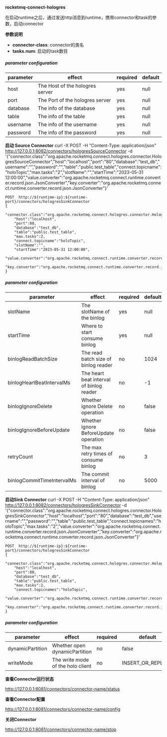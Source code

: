 **rocketmq-connect-hologres**

在启动runtime之后，通过发送http消息到runtime，携带connector和task的参数，启动connector

**参数说明**

- **connector-class**: connector的类名
- **tasks.num**: 启动的task数目

##### parameter configuration

| parameter | effect                          | required | default |
|-----------|---------------------------------|----------|---------|
| host      | The Host of the hologres server | yes      | null    |
| port      | The Port of the hologres server | yes      | null    |
| database  | The info of the database        | yes      | null    |
| table     | The info of the table           | yes      | null    |
| username  | The info of the username        | yes      | null    |
| password  | The info of the password        | yes      | null    |

**启动 Source Connector**
curl -X POST -H "Content-Type: application/json" http://127.0.0.1:8082/connectors/hologresSourceConnector -d '{"connector.class":"org.apache.rocketmq.connect.hologres.connector.HologresSourceConnector","host":"localhost","port":"80","database":"test_db","username":"","password":"","table":"public.test_table","connect.topicname":"holoTopic","max.tasks":"2","slotName":"","startTime":"2023-05-31 12:00:00","value.converter":"org.apache.rocketmq.connect.runtime.converter.record.json.JsonConverter","key.converter":"org.apache.rocketmq.connect.runtime.converter.record.json.JsonConverter"}'

```
POST  http://${runtime-ip}:${runtime-port}/connectors/hologresSinkConnector
{
    "connector.class":"org.apache.rocketmq.connect.hologres.connector.HologresSinkConnector",
    "host":"localhost",
    "port":80,
    "database":"test_db",
    "table":"public.test_table",
    "max.tasks":2,
    "connect.topicname":"holoTopic",
    "slotName":"",
    "startTime":"2023-05-31 12:00:00",
    "value.converter":"org.apache.rocketmq.connect.runtime.converter.record.json.JsonConverter",
    "key.converter":"org.apache.rocketmq.connect.runtime.converter.record.json.JsonConverter"
}
```

##### parameter configuration

| parameter                  | effect                                   | required | default |
|----------------------------|------------------------------------------|----------|---------|
| slotName                   | The slotName of the binlog               | yes      | null    |
| startTime                  | Where to start consume binlog            | yes      | null    |
| binlogReadBatchSize        | The read batch size of binlog reader     | no       | 1024    |
| binlogHeartBeatIntervalMs  | The heart beat interval of binlog reader | no       | -1      |
| binlogIgnoreDelete         | Whether ignore Delete operation          | no       | false   |
| binlogIgnoreBeforeUpdate   | Whether ignore BeforeUpdate operation    | no       | false   |
| retryCount                 | The max retry times of consume binlog    | no       | 3       |
| binlogCommitTimeIntervalMs | The commit interval of binlog            | no       | 5000    |

**启动Sink Connector**
curl -X POST -H "Content-Type: application/json" http://127.0.0.1:8082/connectors/hologresSinkConnector -d '{"connector.class":"org.apache.rocketmq.connect.hologres.connector.HologresSinkConnector","host":"localhost","port":"80","database":"test_db","username":"","password":"","table":"public.test_table","connect.topicnames":"holoTopic","max.tasks":"2","value.converter":"org.apache.rocketmq.connect.runtime.converter.record.json.JsonConverter","key.converter":"org.apache.rocketmq.connect.runtime.converter.record.json.JsonConverter"}'

```
POST  http://${runtime-ip}:${runtime-port}/connectors/hologresSinkConnector
{
    "connector.class":"org.apache.rocketmq.connect.hologres.connector.HologresSinkConnector",
    "host":"localhost",
    "port":80,
    "database":"test_db",
    "table":"public.test_table",
    "max.tasks":2,
    "connect.topicnames":"holoTopic",
    "value.converter":"org.apache.rocketmq.connect.runtime.converter.record.json.JsonConverter",
    "key.converter":"org.apache.rocketmq.connect.runtime.converter.record.json.JsonConverter"
}
```

##### parameter configuration

| parameter        | effect                             | required | default           |
|------------------|------------------------------------|----------|-------------------|
| dynamicPartition | Whether open dynamicPartition      | no       | false             |
| writeMode        | The write mode of the holo client  | no       | INSERT_OR_REPLACE |

**查看Connector运行状态**

http://127.0.0.1:8081/connectors/connector-name/status

**查看Connector配置**

http://127.0.0.1:8081/connectors/connector-name/config

**关闭Connector**

http://127.0.0.1:8081/connectors/connector-name/stop
